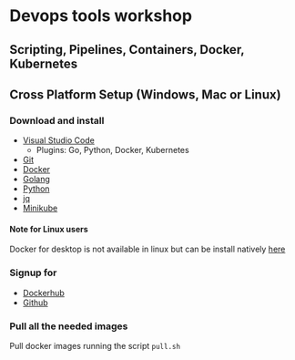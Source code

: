 # Devops tools workshop
## Scripting, Pipelines, Containers, Docker, Kubernetes

## **Cross Platform Setup (Windows, Mac or Linux)**

### Download and install

* [Visual Studio Code](https://code.visualstudio.com/download)
  * Plugins: Go, Python, Docker, Kubernetes
* [Git](https://git-scm.com/downloads)
* [Docker](https://www.docker.com/products/docker-desktop)
* [Golang](https://golang.org/dl/)
* [Python](https://www.python.org/downloads/)
* [jq](https://stedolan.github.io/jq/download/)
* [Minikube](https://kubernetes.io/docs/tasks/tools/install-minikube/)


#### Note for Linux users 
Docker for desktop is not available in linux but can be install natively [here](https://docs.docker.com/install/linux/docker-ce/ubuntu/)

### Signup for

* [Dockerhub](https://hub.docker.com)
* [Github](https://github.com)

### Pull all the needed images

Pull docker images running the script `pull.sh`
